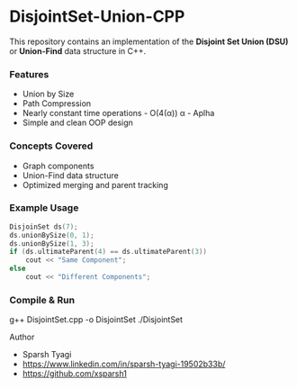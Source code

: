 # DisjointSet-Union-CPP

This repository contains an implementation of the **Disjoint Set Union (DSU)** or **Union-Find** data structure in C++.

### Features
- Union by Size
- Path Compression
- Nearly constant time operations - O(4(α))   α - Aplha
- Simple and clean OOP design

### Concepts Covered
- Graph components
- Union-Find data structure
- Optimized merging and parent tracking

### Example Usage
```cpp
DisjoinSet ds(7);
ds.unionBySize(0, 1);
ds.unionBySize(1, 3);
if (ds.ultimateParent(4) == ds.ultimateParent(3))
    cout << "Same Component";
else
    cout << "Different Components";

```

### Compile & Run
g++ DisjointSet.cpp -o DisjointSet
./DisjointSet


Author
- Sparsh Tyagi
- https://www.linkedin.com/in/sparsh-tyagi-19502b33b/
- https://github.com/xsparsh1